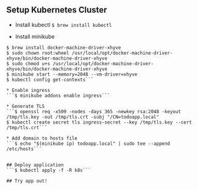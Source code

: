 ## Setup Kubernetes Cluster
* Install kubectl
```$ brew install kubectl```

* Install minikube
```$ curl -Lo minikube https://storage.googleapis.com/minikube/releases/v0.20.0/minikube-darwin-amd64 && chmod +x minikube && sudo mv minikube /usr/local/bin/
$ brew install docker-machine-driver-xhyve
$ sudo chown root:wheel /usr/local/opt/docker-machine-driver-xhyve/bin/docker-machine-driver-xhyve
$ sudo chmod u+s /usr/local/opt/docker-machine-driver-xhyve/bin/docker-machine-driver-xhyve
$ minikube start --memory=2048 --vm-driver=xhyve
$ kubectl config get-contexts```

* Enable ingress
```$ minikube addons enable ingress```

* Generate TLS
```$ openssl req -x509 -nodes -days 365 -newkey rsa:2048 -keyout /tmp/tls.key -out /tmp/tls.crt -subj "/CN=todoapp.local"
$ kubectl create secret tls ingress-secret --key /tmp/tls.key --cert /tmp/tls.crt```

* Add domain to hosts file
```$ echo "$(minikube ip) todoapp.local" | sudo tee --append /etc/hosts```


## Deploy application
```$ kubectl apply -f -R k8s```

## Try app out!